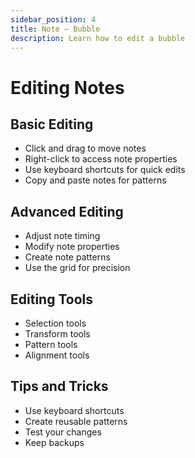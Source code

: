 ```yaml
---
sidebar_position: 4
title: Note — Bubble
description: Learn how to edit a bubble
---
```


# Editing Notes

## Basic Editing
- Click and drag to move notes
- Right-click to access note properties
- Use keyboard shortcuts for quick edits
- Copy and paste notes for patterns

## Advanced Editing
- Adjust note timing
- Modify note properties
- Create note patterns
- Use the grid for precision

## Editing Tools
- Selection tools
- Transform tools
- Pattern tools
- Alignment tools

## Tips and Tricks
- Use keyboard shortcuts
- Create reusable patterns
- Test your changes
- Keep backups 